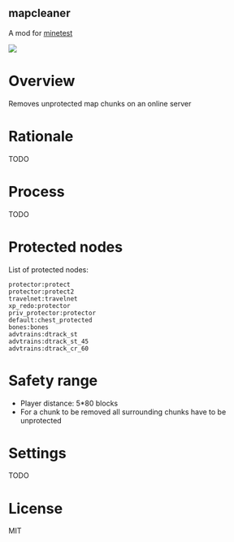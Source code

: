mapcleaner
-----------------

A mod for [minetest](http://www.minetest.net)

![](https://github.com/thomasrudin-mt/mapcleaner/workflows/luacheck/badge.svg)

# Overview

Removes unprotected map chunks on an online server

# Rationale

TODO

# Process

TODO

# Protected nodes

List of protected nodes:

```
protector:protect
protector:protect2
travelnet:travelnet
xp_redo:protector
priv_protector:protector
default:chest_protected
bones:bones
advtrains:dtrack_st
advtrains:dtrack_st_45
advtrains:dtrack_cr_60
```

# Safety range

* Player distance: 5*80 blocks
* For a chunk to be removed all surrounding chunks have to be unprotected

# Settings

TODO

# License

MIT
